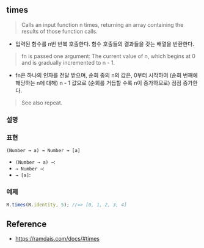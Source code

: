 ## times
> Calls an input function n times, returning an array containing the results of those function calls.
- 입력된 함수를 n번 반복 호출한다. 함수 호출들의 결과들을 갖는 배열을 반환한다.

> fn is passed one argument: The current value of n, which begins at 0 and is gradually incremented to n - 1.
- fn은 하나의 인자를 전달 받으며, 순회 중의 n의 값은, 0부터 시작하여 (순회 번째에 해당하는 n에 대해) n - 1 값으로 (순회를 거듭할 수록 n이 증가하므로) 점점 증가한다.

> See also repeat.

### 설명

### 표현
```
(Number → a) → Number → [a]
```
- `(Number → a) →`: 
- `→ Number →`: 
- `→ [a]`: 

### 예제
```js
R.times(R.identity, 5); //=> [0, 1, 2, 3, 4]
```

## Reference
- https://ramdajs.com/docs/#times

